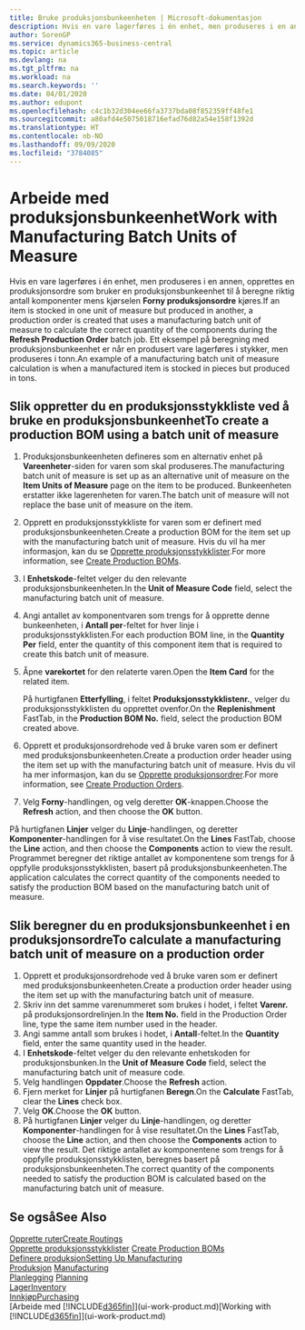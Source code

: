 ```yaml
---
title: Bruke produksjonsbunkeenheten | Microsoft-dokumentasjon
description: Hvis en vare lagerføres i én enhet, men produseres i en annen, må produksjonsordren bruke en produksjonsbunkeenhet til å beregne riktig antall komponenter. Ett eksempel på beregning med produksjonsbunkeenhet er når en produsert vare lagerføres i stykker, men produseres i tonn.
author: SorenGP
ms.service: dynamics365-business-central
ms.topic: article
ms.devlang: na
ms.tgt_pltfrm: na
ms.workload: na
ms.search.keywords: ''
ms.date: 04/01/2020
ms.author: edupont
ms.openlocfilehash: c4c1b32d304ee66fa3737bda08f852359ff48fe1
ms.sourcegitcommit: a80afd4e5075018716efad76d82a54e158f1392d
ms.translationtype: HT
ms.contentlocale: nb-NO
ms.lasthandoff: 09/09/2020
ms.locfileid: "3784085"
---
```

# <a name="work-with-manufacturing-batch-units-of-measure"></a><span data-ttu-id="1abe8-104">Arbeide med produksjonsbunkeenhet</span><span class="sxs-lookup"><span data-stu-id="1abe8-104">Work with Manufacturing Batch Units of Measure</span></span>
<span data-ttu-id="1abe8-105">Hvis en vare lagerføres i én enhet, men produseres i en annen, opprettes en produksjonsordre som bruker en produksjonsbunkeenhet til å beregne riktig antall komponenter mens kjørselen **Forny produksjonsordre** kjøres.</span><span class="sxs-lookup"><span data-stu-id="1abe8-105">If an item is stocked in one unit of measure but produced in another, a production order is created that uses a manufacturing batch unit of measure to calculate the correct quantity of the components during the **Refresh Production Order** batch job.</span></span> <span data-ttu-id="1abe8-106">Ett eksempel på beregning med produksjonsbunkeenhet er når en produsert vare lagerføres i stykker, men produseres i tonn.</span><span class="sxs-lookup"><span data-stu-id="1abe8-106">An example of a manufacturing batch unit of measure calculation is when a manufactured item is stocked in pieces but produced in tons.</span></span>  

## <a name="to-create-a-production-bom-using-a-batch-unit-of-measure"></a><span data-ttu-id="1abe8-107">Slik oppretter du en produksjonsstykkliste ved å bruke en produksjonsbunkeenhet</span><span class="sxs-lookup"><span data-stu-id="1abe8-107">To create a production BOM using a batch unit of measure</span></span>  
1.  <span data-ttu-id="1abe8-108">Produksjonsbunkeenheten defineres som en alternativ enhet på **Vareenheter**-siden for varen som skal produseres.</span><span class="sxs-lookup"><span data-stu-id="1abe8-108">The manufacturing batch unit of measure is set up as an alternative unit of measure on the **Item Units of Measure** page on the item to be produced.</span></span> <span data-ttu-id="1abe8-109">Bunkeenheten erstatter ikke lagerenheten for varen.</span><span class="sxs-lookup"><span data-stu-id="1abe8-109">The batch unit of measure will not replace the base unit of measure on the item.</span></span>  
2.  <span data-ttu-id="1abe8-110">Opprett en produksjonsstykkliste for varen som er definert med produksjonsbunkeenheten.</span><span class="sxs-lookup"><span data-stu-id="1abe8-110">Create a production BOM for the item set up with the manufacturing batch unit of measure.</span></span> <span data-ttu-id="1abe8-111">Hvis du vil ha mer informasjon, kan du se [Opprette produksjonsstykklister](production-how-to-create-production-boms.md).</span><span class="sxs-lookup"><span data-stu-id="1abe8-111">For more information, see [Create Production BOMs](production-how-to-create-production-boms.md).</span></span>  
3.  <span data-ttu-id="1abe8-112">I **Enhetskode**-feltet velger du den relevante produksjonsbunkeenheten.</span><span class="sxs-lookup"><span data-stu-id="1abe8-112">In the **Unit of Measure Code** field, select the manufacturing batch unit of measure.</span></span>  
4.  <span data-ttu-id="1abe8-113">Angi antallet av komponentvaren som trengs for å opprette denne bunkeenheten, i **Antall per**-feltet for hver linje i produksjonsstykklisten.</span><span class="sxs-lookup"><span data-stu-id="1abe8-113">For each production BOM line, in the **Quantity Per** field, enter the quantity of this component item that is required to create this batch unit of measure.</span></span>  
5.  <span data-ttu-id="1abe8-114">Åpne **varekortet** for den relaterte varen.</span><span class="sxs-lookup"><span data-stu-id="1abe8-114">Open the **Item Card** for the related item.</span></span>  

    <span data-ttu-id="1abe8-115">På hurtigfanen **Etterfylling**, i feltet **Produksjonsstykklistenr.**, velger du produksjonsstykklisten du opprettet ovenfor.</span><span class="sxs-lookup"><span data-stu-id="1abe8-115">On the **Replenishment** FastTab, in the **Production BOM No.** field, select the production BOM created above.</span></span>  
6.  <span data-ttu-id="1abe8-116">Opprett et produksjonsordrehode ved å bruke varen som er definert med produksjonsbunkeenheten.</span><span class="sxs-lookup"><span data-stu-id="1abe8-116">Create a production order header using the item set up with the manufacturing batch unit of measure.</span></span> <span data-ttu-id="1abe8-117">Hvis du vil ha mer informasjon, kan du se [Opprette produksjonsordrer](production-how-to-create-production-orders.md).</span><span class="sxs-lookup"><span data-stu-id="1abe8-117">For more information, see [Create Production Orders](production-how-to-create-production-orders.md).</span></span>  
7.  <span data-ttu-id="1abe8-118">Velg **Forny**-handlingen, og velg deretter **OK**-knappen.</span><span class="sxs-lookup"><span data-stu-id="1abe8-118">Choose the **Refresh** action, and then choose  the **OK** button.</span></span>  

<span data-ttu-id="1abe8-119">På hurtigfanen **Linjer** velger du **Linje**-handlingen, og deretter **Komponenter**-handlingen for å vise resultatet.</span><span class="sxs-lookup"><span data-stu-id="1abe8-119">On the **Lines** FastTab, choose the **Line** action, and then choose the **Components** action to view the result.</span></span> <span data-ttu-id="1abe8-120">Programmet beregner det riktige antallet av komponentene som trengs for å oppfylle produksjonsstykklisten, basert på produksjonsbunkeenheten.</span><span class="sxs-lookup"><span data-stu-id="1abe8-120">The application calculates the correct quantity of the components needed to satisfy the production BOM based on the manufacturing batch unit of measure.</span></span>  

## <a name="to-calculate-a-manufacturing-batch-unit-of-measure-on-a-production-order"></a><span data-ttu-id="1abe8-121">Slik beregner du en produksjonsbunkeenhet i en produksjonsordre</span><span class="sxs-lookup"><span data-stu-id="1abe8-121">To calculate a manufacturing batch unit of measure on a production order</span></span>  
1.  <span data-ttu-id="1abe8-122">Opprett et produksjonsordrehode ved å bruke varen som er definert med produksjonsbunkeenheten.</span><span class="sxs-lookup"><span data-stu-id="1abe8-122">Create a production order header using the item set up with the manufacturing batch unit of measure.</span></span>  
2.  <span data-ttu-id="1abe8-123">Skriv inn det samme varenummeret som brukes i hodet, i feltet **Varenr.** på produksjonsordrelinjen.</span><span class="sxs-lookup"><span data-stu-id="1abe8-123">In the **Item No.** field in the Production Order line, type the same item number used in the header.</span></span>  
3.  <span data-ttu-id="1abe8-124">Angi samme antall som brukes i hodet, i **Antall**-feltet.</span><span class="sxs-lookup"><span data-stu-id="1abe8-124">In the **Quantity** field, enter the same quantity used in the header.</span></span>  
4.  <span data-ttu-id="1abe8-125">I **Enhetskode**-feltet velger du den relevante enhetskoden for produksjonsbunken.</span><span class="sxs-lookup"><span data-stu-id="1abe8-125">In the **Unit of Measure Code** field, select the manufacturing batch unit of measure code.</span></span>  
5.  <span data-ttu-id="1abe8-126">Velg handlingen **Oppdater**.</span><span class="sxs-lookup"><span data-stu-id="1abe8-126">Choose the **Refresh** action.</span></span>
6.  <span data-ttu-id="1abe8-127">Fjern merket for **Linjer** på hurtigfanen **Beregn**.</span><span class="sxs-lookup"><span data-stu-id="1abe8-127">On the **Calculate** FastTab, clear the **Lines** check box.</span></span>  
7.  <span data-ttu-id="1abe8-128">Velg **OK**.</span><span class="sxs-lookup"><span data-stu-id="1abe8-128">Choose the **OK** button.</span></span>  
8.  <span data-ttu-id="1abe8-129">På hurtigfanen **Linjer** velger du **Linje**-handlingen, og deretter **Komponenter**-handlingen for å vise resultatet.</span><span class="sxs-lookup"><span data-stu-id="1abe8-129">On the **Lines** FastTab, choose the **Line** action, and then choose the **Components** action to view the result.</span></span> <span data-ttu-id="1abe8-130">Det riktige antallet av komponentene som trengs for å oppfylle produksjonsstykklisten, beregnes basert på produksjonsbunkeenheten.</span><span class="sxs-lookup"><span data-stu-id="1abe8-130">The correct quantity of the components needed to satisfy the production BOM is calculated based on the manufacturing batch unit of measure.</span></span>  

## <a name="see-also"></a><span data-ttu-id="1abe8-131">Se også</span><span class="sxs-lookup"><span data-stu-id="1abe8-131">See Also</span></span>  
[<span data-ttu-id="1abe8-132">Opprette ruter</span><span class="sxs-lookup"><span data-stu-id="1abe8-132">Create Routings</span></span>](production-how-to-create-routings.md)  
<span data-ttu-id="1abe8-133">[Opprette produksjonsstykklister](production-how-to-create-production-boms.md)   </span><span class="sxs-lookup"><span data-stu-id="1abe8-133">[Create Production BOMs](production-how-to-create-production-boms.md)   </span></span>  
[<span data-ttu-id="1abe8-134">Definere produksjon</span><span class="sxs-lookup"><span data-stu-id="1abe8-134">Setting Up Manufacturing</span></span>](production-configure-production-processes.md)  
<span data-ttu-id="1abe8-135">[Produksjon](production-manage-manufacturing.md)  </span><span class="sxs-lookup"><span data-stu-id="1abe8-135">[Manufacturing](production-manage-manufacturing.md)  </span></span>  
<span data-ttu-id="1abe8-136">[Planlegging](production-planning.md) </span><span class="sxs-lookup"><span data-stu-id="1abe8-136">[Planning](production-planning.md) </span></span>  
[<span data-ttu-id="1abe8-137">Lager</span><span class="sxs-lookup"><span data-stu-id="1abe8-137">Inventory</span></span>](inventory-manage-inventory.md)  
[<span data-ttu-id="1abe8-138">Innkjøp</span><span class="sxs-lookup"><span data-stu-id="1abe8-138">Purchasing</span></span>](purchasing-manage-purchasing.md)  
<span data-ttu-id="1abe8-139">[Arbeide med [!INCLUDE[d365fin](includes/d365fin_md.md)]](ui-work-product.md)</span><span class="sxs-lookup"><span data-stu-id="1abe8-139">[Working with [!INCLUDE[d365fin](includes/d365fin_md.md)]](ui-work-product.md)</span></span>  
